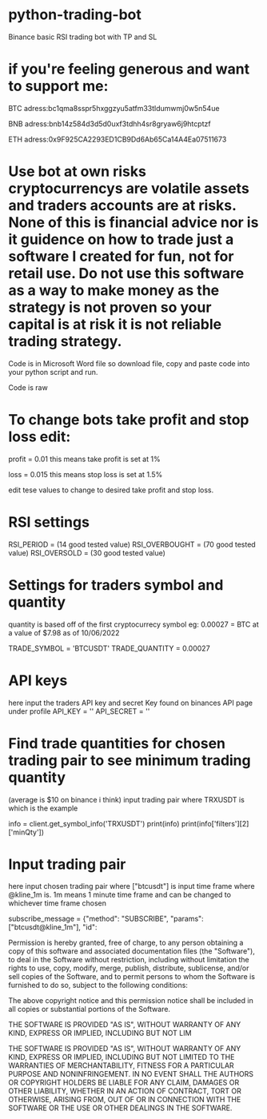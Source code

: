 # python-trading-bot
Binance basic RSI trading bot with TP and SL

# if you're feeling generous and want to support me:
BTC adress:bc1qma8sspr5hxggzyu5atfm33tldumwmj0w5n54ue

BNB adress:bnb14z584d3d5d0uxf3tdhh4sr8gryaw6j9htcptzf

ETH adress:0x9F925CA2293ED1CB9Dd6Ab65Ca14A4Ea07511673

# Use bot at own risks cryptocurrencys are volatile assets and traders accounts are at risks. None of this is financial advice nor is it guidence on how to trade just a software I created for fun, not for retail use. Do not use this software as a way to make money as the strategy is not proven so your capital is at risk it is not reliable trading strategy.

Code is in Microsoft Word file so download file, copy and paste code into your python script and run.

Code is raw

# To change bots take profit and stop loss edit:
profit = 0.01
this means take profit is set at 1%

loss = 0.015
this means stop loss is set at 1.5%

edit tese values to change to desired take profit and stop loss.

# RSI settings 
RSI_PERIOD = (14 good tested value)
RSI_OVERBOUGHT = (70 good tested value)
RSI_OVERSOLD = (30 good tested value)

# Settings for traders symbol and quantity
quantity is based off of the first cryptocurrecy symbol
eg: 0.00027 = BTC at a value of $7.98 as of 10/06/2022

TRADE_SYMBOL = 'BTCUSDT'
TRADE_QUANTITY = 0.00027 

# API keys
here input the traders API key and secret Key found on binances API page under profile
API_KEY = ''
API_SECRET = ''

# Find trade quantities for chosen trading pair to see minimum trading quantity
(average is $10 on binance i think)
input trading pair where TRXUSDT is which is the example

info = client.get_symbol_info('TRXUSDT')
print(info)
print(info['filters'][2]['minQty'])

# Input trading pair
here input chosen trading pair where ["btcusdt"] is 
input time frame where @kline_1m is. 1m means 1 minute time frame and can be changed to whichever time frame chosen

subscribe_message = {"method": "SUBSCRIBE", "params": ["btcusdt@kline_1m"], "id": 


Permission is hereby granted, free of charge, to any person obtaining a copy of this software and associated documentation files (the "Software"), to deal in the 
Software without restriction, including without limitation the rights to use, copy, modify, merge, publish, distribute, sublicense, and/or sell copies of the 
Software, and to permit persons to whom the Software is furnished to do so, subject to the following conditions:

The above copyright notice and this permission notice shall be included in all copies or substantial portions of the Software.

THE SOFTWARE IS PROVIDED "AS IS", WITHOUT WARRANTY OF ANY KIND, EXPRESS OR IMPLIED, INCLUDING BUT NOT LIM

THE SOFTWARE IS PROVIDED "AS IS", WITHOUT WARRANTY OF ANY KIND, EXPRESS OR IMPLIED, INCLUDING BUT NOT LIMITED TO THE WARRANTIES OF MERCHANTABILITY, FITNESS FOR A 
PARTICULAR PURPOSE AND NONINFRINGEMENT. IN NO EVENT SHALL THE AUTHORS OR COPYRIGHT HOLDERS BE LIABLE FOR ANY CLAIM, DAMAGES OR OTHER LIABILITY, WHETHER IN AN ACTION 
OF CONTRACT, TORT OR OTHERWISE, ARISING FROM, OUT OF OR IN CONNECTION WITH THE SOFTWARE OR THE USE OR OTHER DEALINGS IN THE SOFTWARE.




